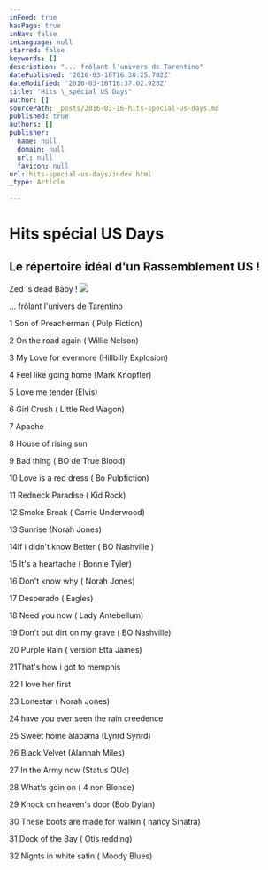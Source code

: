 ```yaml
---
inFeed: true
hasPage: true
inNav: false
inLanguage: null
starred: false
keywords: []
description: "... frôlant l'univers de Tarentino"
datePublished: '2016-03-16T16:38:25.782Z'
dateModified: '2016-03-16T16:37:02.928Z'
title: "Hits \_spécial US Days"
author: []
sourcePath: _posts/2016-03-16-hits-special-us-days.md
published: true
authors: []
publisher:
  name: null
  domain: null
  url: null
  favicon: null
url: hits-special-us-days/index.html
_type: Article

---
```

# Hits  spécial US Days

## Le répertoire idéal d'un Rassemblement US !

Zed 's dead Baby !
![](https://s3-us-west-2.amazonaws.com/the-grid-img/p/c34e23b350ea1cf05d699a2863fbbb8120d9b752.jpg)

... frôlant l'univers de Tarentino

1 Son of Preacherman ( Pulp Fiction)

2 On the road again ( Willie Nelson)

3 My Love for evermore (Hillbilly Explosion)

4 Feel like going home (Mark Knopfler)

5 Love me tender (Elvis)

6 Girl Crush ( Little Red Wagon)

7 Apache

8 House of rising sun

9 Bad thing ( BO de True Blood)

10 Love is a red dress ( Bo Pulpfiction)

11 Redneck Paradise ( Kid Rock)

12 Smoke Break ( Carrie Underwood)

13 Sunrise (Norah Jones)

14If i didn't know Better ( BO Nashville )

15 It's a heartache ( Bonnie Tyler)

16 Don't know why ( Norah Jones)

17 Desperado ( Eagles)

18 Need you now ( Lady Antebellum)

19 Don't put dirt on my grave ( BO Nashville)

20 Purple Rain ( version Etta James)

21That's how i got to memphis

22 I love her first

23 Lonestar ( Norah Jones)

24 have you ever seen the rain creedence

25 Sweet home alabama (Lynrd Synrd)

26 Black Velvet (Alannah Miles)

27 In the Army now (Status QUo)

28 What's goin on ( 4 non Blonde)

29 Knock on heaven's door (Bob Dylan)

30 These boots are made for walkin ( nancy Sinatra)

31 Dock of the Bay ( Otis redding)

32 Nignts in white satin ( Moody Blues)